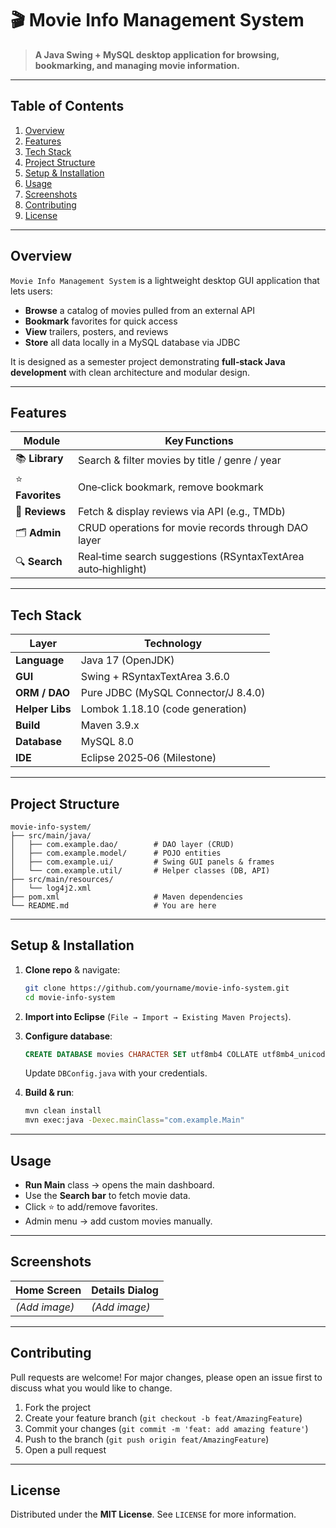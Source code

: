 # 🎬 Movie Info Management System

> **A Java Swing + MySQL desktop application for browsing, bookmarking, and managing movie information.**

---

## Table of Contents

1. [Overview](#overview)
2. [Features](#features)
3. [Tech Stack](#tech-stack)
4. [Project Structure](#project-structure)
5. [Setup & Installation](#setup--installation)
6. [Usage](#usage)
7. [Screenshots](#screenshots)
8. [Contributing](#contributing)
9. [License](#license)

---

## Overview

`Movie Info Management System` is a lightweight desktop GUI application that lets users:

* **Browse** a catalog of movies pulled from an external API
* **Bookmark** favorites for quick access
* **View** trailers, posters, and reviews
* **Store** all data locally in a MySQL database via JDBC

It is designed as a semester project demonstrating **full‑stack Java development** with clean architecture and modular design.

---

## Features

| Module          | Key Functions                                                 |
| --------------- | ------------------------------------------------------------- |
| 📚 **Library**  | Search & filter movies by title / genre / year                |
| ⭐ **Favorites** | One‑click bookmark, remove bookmark                           |
| 💬 **Reviews**  | Fetch & display reviews via API (e.g., TMDb)                  |
| 🗂 **Admin**    | CRUD operations for movie records through DAO layer           |
| 🔍 **Search**   | Real‑time search suggestions (RSyntaxTextArea auto‑highlight) |

---

## Tech Stack

| Layer           | Technology                          |
| --------------- | ----------------------------------- |
| **Language**    | Java 17 (OpenJDK)                   |
| **GUI**         | Swing + RSyntaxTextArea 3.6.0       |
| **ORM / DAO**   | Pure JDBC (MySQL Connector/J 8.4.0) |
| **Helper Libs** | Lombok 1.18.10 (code generation)    |
| **Build**       | Maven 3.9.x                         |
| **Database**    | MySQL 8.0                           |
| **IDE**         | Eclipse 2025‑06 (Milestone)         |

---

## Project Structure

```text
movie-info-system/
├── src/main/java/
│   ├── com.example.dao/        # DAO layer (CRUD)
│   ├── com.example.model/      # POJO entities
│   ├── com.example.ui/         # Swing GUI panels & frames
│   └── com.example.util/       # Helper classes (DB, API)
├── src/main/resources/
│   └── log4j2.xml
├── pom.xml                     # Maven dependencies
└── README.md                   # You are here
```

---

## Setup & Installation

1. **Clone repo** & navigate:

   ```bash
   git clone https://github.com/yourname/movie-info-system.git
   cd movie-info-system
   ```
2. **Import into Eclipse** (`File → Import → Existing Maven Projects`).
3. **Configure database**:

   ```sql
   CREATE DATABASE movies CHARACTER SET utf8mb4 COLLATE utf8mb4_unicode_ci;
   ```

   Update `DBConfig.java` with your credentials.
4. **Build & run**:

   ```bash
   mvn clean install
   mvn exec:java -Dexec.mainClass="com.example.Main"
   ```

---

## Usage

* **Run Main** class → opens the main dashboard.
* Use the **Search bar** to fetch movie data.
* Click ⭐ to add/remove favorites.
* Admin menu → add custom movies manually.

---

## Screenshots

| Home Screen   | Details Dialog |
| ------------- | -------------- |
| *(Add image)* | *(Add image)*  |

---

## Contributing

Pull requests are welcome! For major changes, please open an issue first to discuss what you would like to change.

1. Fork the project
2. Create your feature branch (`git checkout -b feat/AmazingFeature`)
3. Commit your changes (`git commit -m 'feat: add amazing feature'`)
4. Push to the branch (`git push origin feat/AmazingFeature`)
5. Open a pull request

---

## License

Distributed under the **MIT License**. See `LICENSE` for more information.

